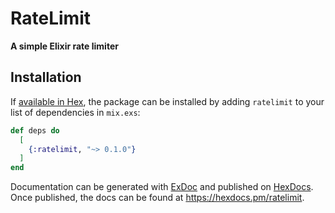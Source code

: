 # RateLimit

**A simple Elixir rate limiter**

## Installation

If [available in Hex](https://hex.pm/docs/publish), the package can be installed
by adding `ratelimit` to your list of dependencies in `mix.exs`:

```elixir
def deps do
  [
    {:ratelimit, "~> 0.1.0"}
  ]
end
```

Documentation can be generated with [ExDoc](https://github.com/elixir-lang/ex_doc)
and published on [HexDocs](https://hexdocs.pm). Once published, the docs can
be found at <https://hexdocs.pm/ratelimit>.


